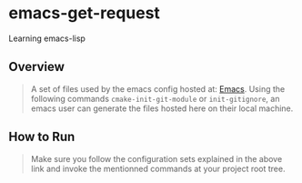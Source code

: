 # emacs-get-request
Learning emacs-lisp

## Overview
> A set of files used by the emacs config hosted at: [Emacs](https://github.com/guyllaumedemers/Emacs/tree/master). Using the following commands ```cmake-init-git-module``` or ```init-gitignore```, an emacs user can generate the files hosted here on their local machine.

## How to Run
> Make sure you follow the configuration sets explained in the above link and invoke the mentionned commands at your project root tree.
